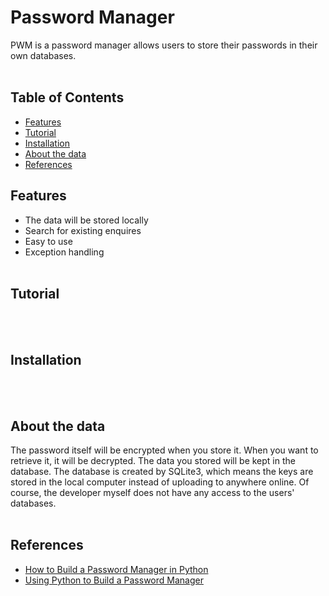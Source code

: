 # Password Manager
PWM is a password manager allows users to store their passwords in their own databases.
<br></br>
## Table of Contents
- [Features](#Features)
- [Tutorial](#Tutorial)
- [Installation](#Installation)
- [About the data](#About-the-data)
- [References](#References)
## Features
- The data will be stored locally
- Search for existing enquires
- Easy to use
- Exception handling
<br></br>
## Tutorial
<br></br>
## Installation
<br></br>
## About the data
The password itself will be encrypted when you store it. When you want to retrieve it, it will be decrypted. The data you stored will be kept in the database. The database is created by SQLite3, which means the keys are stored in the local computer instead of uploading to anywhere online. Of course, the developer myself does not have any access to the users' databases.
<br></br>
## References
- [How to Build a Password Manager in Python](https://thepythoncode.com/article/build-a-password-manager-in-python)
- [Using Python to Build a Password Manager](https://medium.com/@bikumandlasatwik/using-python-to-build-a-password-manager-66fcf1829081)
